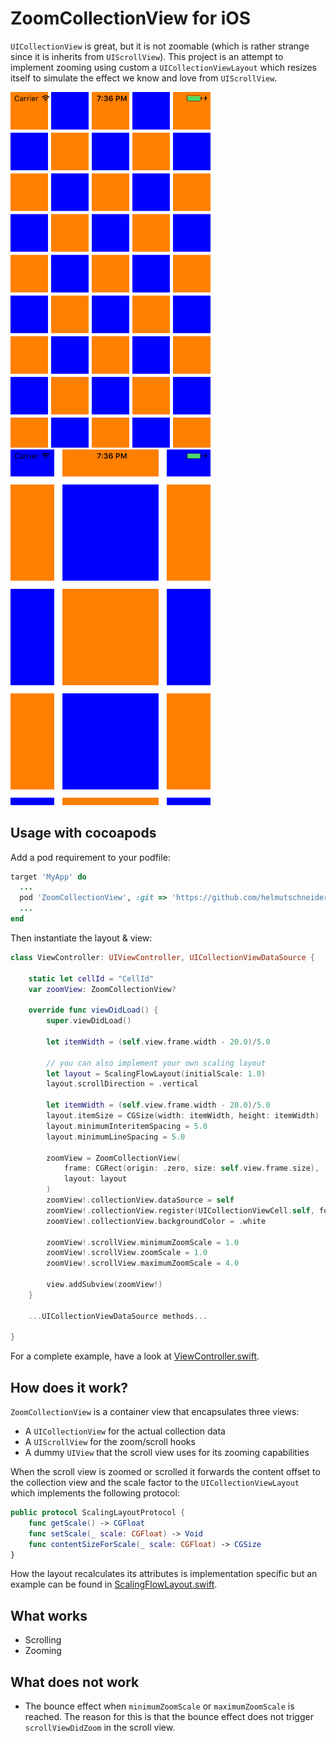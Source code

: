 # ZoomCollectionView for iOS
`UICollectionView` is great, but it is not zoomable (which is rather strange since
it is inherits from `UIScrollView`). This project is an attempt to implement zooming
using custom a `UICollectionViewLayout` which resizes itself to simulate the effect
we know and love from `UIScrollView`.

<img src="./scale-default.png" width="320" alt="Default" />
&nbsp;
&nbsp;
&nbsp;
&nbsp;
<img src="./scale-zoomed.png" width="320" alt="Zoomed" />

## Usage with cocoapods
Add a pod requirement to your podfile:
```ruby
target 'MyApp' do
  ...
  pod 'ZoomCollectionView', :git => 'https://github.com/helmutschneider/ZoomCollectionView.git'
  ...
end
```
Then instantiate the layout & view:
```swift
class ViewController: UIViewController, UICollectionViewDataSource {

    static let cellId = "CellId"
    var zoomView: ZoomCollectionView?

    override func viewDidLoad() {
        super.viewDidLoad()

        let itemWidth = (self.view.frame.width - 20.0)/5.0

        // you can also implement your own scaling layout
        let layout = ScalingFlowLayout(initialScale: 1.0)
        layout.scrollDirection = .vertical

        let itemWidth = (self.view.frame.width - 20.0)/5.0
        layout.itemSize = CGSize(width: itemWidth, height: itemWidth)
        layout.minimumInteritemSpacing = 5.0
        layout.minimumLineSpacing = 5.0

        zoomView = ZoomCollectionView(
            frame: CGRect(origin: .zero, size: self.view.frame.size),
            layout: layout
        )
        zoomView!.collectionView.dataSource = self
        zoomView!.collectionView.register(UICollectionViewCell.self, forCellWithReuseIdentifier: ViewController.cellId)
        zoomView!.collectionView.backgroundColor = .white

        zoomView!.scrollView.minimumZoomScale = 1.0
        zoomView!.scrollView.zoomScale = 1.0
        zoomView!.scrollView.maximumZoomScale = 4.0

        view.addSubview(zoomView!)
    }

    ...UICollectionViewDataSource methods...

}
```
For a complete example, have a look at [ViewController.swift](ZoomCollectionView/ViewController.swift).

## How does it work?
`ZoomCollectionView` is a container view that encapsulates three views:
- A `UICollectionView` for the actual collection data
- A `UIScrollView` for the zoom/scroll hooks
- A dummy `UIView` that the scroll view uses for its zooming capabilities

When the scroll view is zoomed or scrolled it forwards the content offset to
the collection view and the scale factor to the `UICollectionViewLayout` which
implements the following protocol:

```swift
public protocol ScalingLayoutProtocol {
    func getScale() -> CGFloat
    func setScale(_ scale: CGFloat) -> Void
    func contentSizeForScale(_ scale: CGFloat) -> CGSize
}
```

How the layout recalculates its attributes is implementation specific but an example
can be found in [ScalingFlowLayout.swift](Source/ScalingFlowLayout.swift).

## What works
- Scrolling
- Zooming

## What does not work
- The bounce effect when `minimumZoomScale` or `maximumZoomScale` is reached. The reason for this is that the bounce effect does not trigger `scrollViewDidZoom` in the scroll view.
